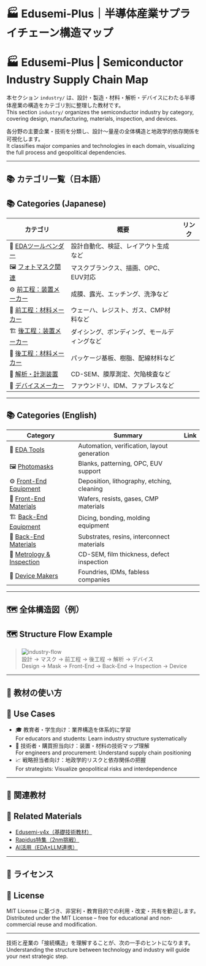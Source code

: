 # 🏭 Edusemi-Plus｜半導体産業サプライチェーン構造マップ  
# 🏭 Edusemi-Plus | Semiconductor Industry Supply Chain Map

本セクション `industry/` は、設計・製造・材料・解析・デバイスにわたる半導体産業の構造をカテゴリ別に整理した教材です。  
This section `industry/` organizes the semiconductor industry by category, covering design, manufacturing, materials, inspection, and devices.

各分野の主要企業・技術を分類し、設計～量産の全体構造と地政学的依存関係を可視化します。  
It classifies major companies and technologies in each domain, visualizing the full process and geopolitical dependencies.

---

## 📚 カテゴリ一覧（日本語）  
## 📚 Categories (Japanese)

| カテゴリ | 概要 | リンク |
|----------|------|--------|
| 🧠 [EDAツールベンダー](./eda-tools/) | 設計自動化、検証、レイアウト生成など |
| 🖼️ [フォトマスク関連](./photomasks/) | マスクブランクス、描画、OPC、EUV対応 |
| ⚙️ [前工程：装置メーカー](./front-equipments/) | 成膜、露光、エッチング、洗浄など |
| 🧪 [前工程：材料メーカー](./front-materials/) | ウェーハ、レジスト、ガス、CMP材料など |
| 🏗️ [後工程：装置メーカー](./back-equipments/) | ダイシング、ボンディング、モールディングなど |
| 🧯 [後工程：材料メーカー](./back-materials/) | パッケージ基板、樹脂、配線材料など |
| 🔬 [解析・計測装置](./metrology-tools/) | CD-SEM、膜厚測定、欠陥検査など |
| 💾 [デバイスメーカー](./device-makers/) | ファウンドリ、IDM、ファブレスなど |

---

## 📚 Categories (English)

| Category | Summary | Link |
|----------|---------|------|
| 🧠 [EDA Tools](./eda-tools/) | Automation, verification, layout generation |
| 🖼️ [Photomasks](./photomasks/) | Blanks, patterning, OPC, EUV support |
| ⚙️ [Front-End Equipment](./front-equipments/) | Deposition, lithography, etching, cleaning |
| 🧪 [Front-End Materials](./front-materials/) | Wafers, resists, gases, CMP materials |
| 🏗️ [Back-End Equipment](./back-equipments/) | Dicing, bonding, molding equipment |
| 🧯 [Back-End Materials](./back-materials/) | Substrates, resins, interconnect materials |
| 🔬 [Metrology & Inspection](./metrology-tools/) | CD-SEM, film thickness, defect inspection |
| 💾 [Device Makers](./device-makers/) | Foundries, IDMs, fabless companies |

---

## 🗺️ 全体構造図（例）  
## 🗺️ Structure Flow Example

> ![industry-flow](./industry-map/industry-flow.png)  
> 設計 → マスク → 前工程 → 後工程 → 解析 → デバイス  
> Design → Mask → Front-End → Back-End → Inspection → Device

---

## 🎯 教材の使い方  
## 🎯 Use Cases

- 🎓 教育者・学生向け：業界構造を体系的に学習  
  For educators and students: Learn industry structure systematically  
- 🏢 技術者・購買担当向け：装置・材料の技術マップ理解  
  For engineers and procurement: Understand supply chain positioning  
- 📈 戦略担当者向け：地政学的リスクと依存関係の把握  
  For strategists: Visualize geopolitical risks and interdependence

---

## 📎 関連教材  
## 📎 Related Materials

- [Edusemi-v4x（基礎技術教材）](../edusemi-v4x/)  
- [Rapidus特集（2nm挑戦）](../rapidus/)  
- [AI活用（EDA×LLM連携）](../ai-semiconductor/)

---

## 📄 ライセンス  
## 📄 License

MIT License に基づき、非営利・教育目的での利用・改変・共有を歓迎します。  
Distributed under the MIT License – free for educational and non-commercial reuse and modification.

---

技術と産業の「接続構造」を理解することが、次の一手のヒントになります。  
Understanding the structure between technology and industry will guide your next strategic step.
